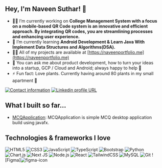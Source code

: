 <!--
**matthiasnannt/matthiasnannt** is a ✨ _special_ ✨ repository because its `README.md` (this file) appears on your GitHub profile.

Here are some ideas to get you started:

- 🔭 I’m currently working on ...
- 🌱 I’m currently learning ...
- 👯 I’m looking to collaborate on ...
- 🤔 I’m looking for help with ...
- 💬 Ask me about ...
- 📫 How to reach me: ...
- 😄 Pronouns: ...
- ⚡ Fun fact: ...
-->

## Hey, I'm Naveen Suthar! 👋

- 🔭🔭 I’m currently working on **College Management System with a focus on a mobile-based QR Code system is an innovative and efficient approach. By integrating QR codes, you are streamlining processes and enhancing user experience.**
- 🌱 I’m currently learning **Android Development & Learn Java With Implement Data Structures and Algorithms(DSA).**
- 👨‍💻 All of my projects are available at [https://naveenportfolio.me](https://naveenportfolio.me)
- 💬 You can ask me about product development, how to turn your ideas into a startup, GCP / Cloud and Android; always happy to help 🤗
- ⚡ Fun fact: Love plants. Currently having around 80 plants in my small apartment 🌱

[![Contact information](https://img.shields.io/badge/Contact%20Me-D14836?style=for-the-badge&logo=gmail&logoColor=white)](mailto:naveen_suthar@hotmail.com)
[![Linkedin profile URL](https://img.shields.io/badge/LinkedIn-0077B5?style=for-the-badge&logo=linkedin&logoColor=white)](https://www.linkedin.com/in/naveen-suthar/)

## What I built so far...
<!-- - [couchSurvey](https://couchsurvey.com): SaaS Form & Survey Creation and Evaluation Tool (transitioned into Formbricks) -->
- [MCQApplication](https://github.com/DevCode88/MCQApplication-master): MCQApplication is simple MCQ desktop application build using javafx.

## Technologies & frameworks I love

![HTML5](https://img.shields.io/badge/html5-%23E34F26.svg?logo=html5&logoColor=white&style=for-the-badge)
![CSS3](https://img.shields.io/badge/css3-%231572B6.svg?logo=css3&logoColor=white&style=for-the-badge)
![JavaScript](https://img.shields.io/badge/javascript-%23323330.svg?logo=javascript&logoColor=%23F7DF1E&style=for-the-badge)
![TypeScript](https://img.shields.io/badge/typescript-%23007ACC.svg?logo=typescript&logoColor=white&style=for-the-badge)
![Bootstrap](https://img.shields.io/badge/bootstrap-%23563D7C.svg?logo=bootstrap&logoColor=white&style=for-the-badge)
![Python](https://img.shields.io/badge/python-3670A0?logo=python&logoColor=ffdd54&style=for-the-badge)
![Chart.js](https://img.shields.io/badge/chart.js-F5788D.svg?logo=chart.js&logoColor=white&style=for-the-badge)
![Next JS ](https://img.shields.io/badge/Next-black?logo=next.js&logoColor=white&style=for-the-badge)
![Node.js ](https://img.shields.io/badge/node.js-6DA55F?logo=node.js&logoColor=white&style=for-the-badge)
![React](https://img.shields.io/badge/react-%2320232a.svg?logo=react&logoColor=%2361DAFB&style=for-the-badge)
![TailwindCSS](https://img.shields.io/badge/tailwindcss-%2338B2AC.svg?logo=tailwind-css&logoColor=white&style=for-the-badge)
![MySQL](https://img.shields.io/badge/mysql-%2300f.svg?logo=mysql&logoColor=white&style=for-the-badge)
![Git](https://img.shields.io/badge/git-%23F05033.svg?logo=git&logoColor=white&style=for-the-badge)
![Figma]![figma-icon](https://github.com/DevCode88/DevCode88/assets/136985202/83cc50bb-bb6e-49bf-9af7-4db779cf07c2)
